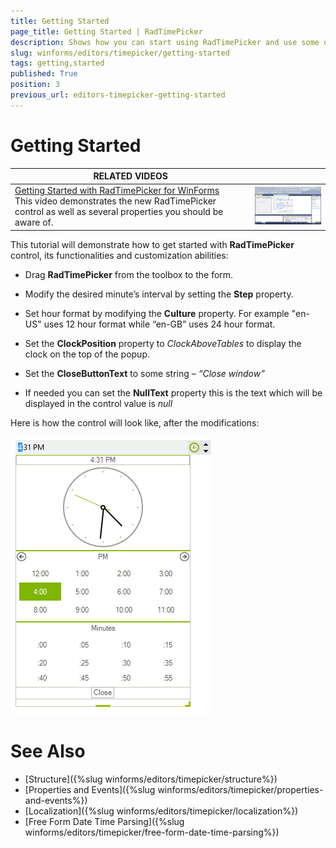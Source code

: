 ```yaml
---
title: Getting Started
page_title: Getting Started | RadTimePicker
description: Shows how you can start using RadTimePicker and use some of its common properties.
slug: winforms/editors/timepicker/getting-started
tags: getting,started
published: True
position: 3
previous_url: editors-timepicker-getting-started
---
```


# Getting Started


| RELATED VIDEOS |  |
| ------ | ------ |
|[Getting Started with RadTimePicker for WinForms](http://tv.telerik.com/watch/winforms/getting-started-with-radtimepicker-for-winforms)<br>This video demonstrates the new RadTimePicker control as well as several properties you should be aware of.|![editors-timepicker-overview 003](images/editors-timepicker-overview003.png)|

This tutorial will demonstrate how to get started with __RadTimePicker__ control, its functionalities and customization abilities:
        

* Drag __RadTimePicker__ from the toolbox to the form.

* Modify the desired minute’s interval by setting the __Step__ property.

* Set hour format by modifying the __Culture__ property. For example "en-US" uses 12 hour format while “en-GB” uses 24 hour format.

* Set the __ClockPosition__ property to *ClockAboveTables* to display the clock on the top of the popup.

* Set the __CloseButtonText__ to some string – *“Close window”*

* If needed you can set the __NullText__ property  this is the text which will be displayed in the control value is *null*

Here is how the control will look like, after the modifications:

![editors-timepicker-getting-started](images/editors-timepicker-getting-started.png)

# See Also

* [Structure]({%slug winforms/editors/timepicker/structure%})
* [Properties and Events]({%slug winforms/editors/timepicker/properties-and-events%})
* [Localization]({%slug winforms/editors/timepicker/localization%})
* [Free Form Date Time Parsing]({%slug winforms/editors/timepicker/free-form-date-time-parsing%})